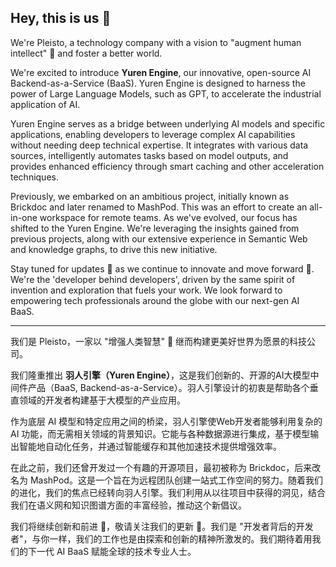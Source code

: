 ## Hey, this is us 👋

We're Pleisto, a technology company with a vision to "augment human intellect" 🧠 and foster a better world.

We're excited to introduce **Yuren Engine**, our innovative, open-source AI Backend-as-a-Service (BaaS). Yuren Engine is designed to harness the power of Large Language Models, such as GPT, to accelerate the industrial application of AI.

Yuren Engine serves as a bridge between underlying AI models and specific applications, enabling developers to leverage complex AI capabilities without needing deep technical expertise. It integrates with various data sources, intelligently automates tasks based on model outputs, and provides enhanced efficiency through smart caching and other acceleration techniques.

Previously, we embarked on an ambitious project, initially known as Brickdoc and later renamed to MashPod. This was an effort to create an all-in-one workspace for remote teams. As we've evolved, our focus has shifted to the Yuren Engine. We're leveraging the insights gained from previous projects, along with our extensive experience in Semantic Web and knowledge graphs, to drive this new initiative.

Stay tuned for updates 📢 as we continue to innovate and move forward 🚀. We're the 'developer behind developers', driven by the same spirit of invention and exploration that fuels your work. We look forward to empowering tech professionals around the globe with our next-gen AI BaaS.

---

我们是 Pleisto，一家以 "增强人类智慧" 🧠 继而构建更美好世界为愿景的科技公司。

我们隆重推出 **羽人引擎（Yuren Engine）**，这是我们创新的、开源的AI大模型中间件产品（BaaS, Backend-as-a-Service）。羽人引擎设计的初衷是帮助各个垂直领域的开发者构建基于大模型的产业应用。

作为底层 AI 模型和特定应用之间的桥梁，羽人引擎使Web开发者能够利用复杂的 AI 功能，而无需相关领域的背景知识。它能与各种数据源进行集成，基于模型输出智能地自动化任务，并通过智能缓存和其他加速技术提供增强效率。

在此之前，我们还曾开发过一个有趣的开源项目，最初被称为 Brickdoc，后来改名为 MashPod。这是一个旨在为远程团队创建一站式工作空间的努力。随着我们的进化，我们的焦点已经转向羽人引擎。我们利用从以往项目中获得的洞见，结合我们在语义网和知识图谱方面的丰富经验，推动这个新倡议。

我们将继续创新和前进 🚀，敬请关注我们的更新 📢。我们是 "开发者背后的开发者"，与你一样，我们的工作也是由探索和创新的精神所激发的。我们期待着用我们的下一代 AI BaaS 赋能全球的技术专业人士。
